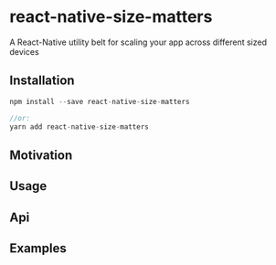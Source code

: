 # react-native-size-matters
A React-Native utility belt for scaling your app across different sized devices

## Installation
```js
npm install --save react-native-size-matters

//or:
yarn add react-native-size-matters
```

## Motivation

## Usage

## Api

## Examples